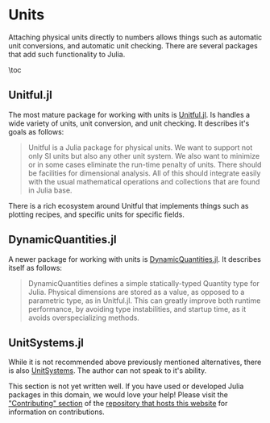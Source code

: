 # Units
Attaching physical units directly to numbers allows things such as automatic unit conversions, and automatic unit checking. There are several packages that add such functionality to Julia.

\toc

## Unitful.jl
The most mature package for working with units is [Unitful.jl](https://github.com/PainterQubits/Unitful.jl). Is handles a wide variety of units, unit conversion, and unit checking. It describes it's goals as follows:
> Unitful is a Julia package for physical units. We want to support not only SI units but also any other unit system. We also want to minimize or in some cases eliminate the run-time penalty of units. There should be facilities for dimensional analysis. All of this should integrate easily with the usual mathematical operations and collections that are found in Julia base.

There is a rich ecosystem around Unitful that implements things such as plotting recipes, and specific units for specific fields.

## DynamicQuantities.jl
A newer package for working with units is [DynamicQuantities.jl](https://github.com/SymbolicML/DynamicQuantities.jl). It describes itself as follows:
> DynamicQuantities defines a simple statically-typed Quantity type for Julia. Physical dimensions are stored as a value, as opposed to a parametric type, as in Unitful.jl. This can greatly improve both runtime performance, by avoiding type instabilities, and startup time, as it avoids overspecializing methods.

## UnitSystems.jl
While it is not recommended above previously mentioned alternatives, there is also [UnitSystems](https://github.com/chakravala/UnitSystems.jl). The author can not speak to it's ability.

This section is not yet written well. If you have used or developed Julia packages in this domain, we would love your help! Please visit the ["Contributing" section](https://github.com/JuliaPackageComparisons/JuliaPackageComparisons.github.io#contributing) of the [repository that hosts this website](https://github.com/JuliaPackageComparisons/JuliaPackageComparisons.github.io) for information on contributions.